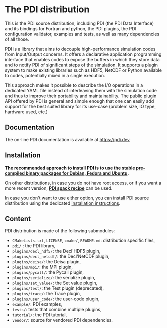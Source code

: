 # The PDI distribution

This is the PDI source distribution, including PDI (the PDI Data Interface) and
its bindings for Fortran and python, the PDI plugins, the PDI configuration
validator, examples and tests, as well as many dependencies of all those.

PDI is a library that aims to decouple high-performance simulation codes from
Input/Output concerns.
It offers a declarative application programming interface that enables codes to
expose the buffers in which they store data and to notify PDI of significant
steps of the simulation.
It supports a plugin system to make existing libraries such as HDF5, NetCDF or
Python available to codes, potentially mixed in a single execution.

This approach makes it possible to describe the I/O operations in a dedicated
YAML file instead of interleaving them with the simulation code and thus to
improve their portability and maintainability.
The public plugin API offered by PDI is general and simple enough that one can
easily add support for the best suited library for its use-case (problem size,
IO type, hardware used, etc.)

## Documentation

The on-line PDI documentation is available at https://pdi.dev

## Installation

**The recommended approach to install PDI is to use the stable [pre-compiled binary packages for Debian, Fedora and Ubuntu](https://repo.pdi.dev).**

On other distributions, in case you do not have root access, or if you want a
more recent version, [**PDI spack recipe**](https://github.com/pdidev/spack) can
be used.

In case you don't want to use either option, you can install PDI source
distribution using the dedicated
[installation instructions](https://pdi.dev/master/Installation.html).

## Content

PDI distribution is made of the following submodules:
* `CMakeLists.txt`, `LICENSE`, `cmake/`, `README.md`: distribution specific files,
* `pdi/` : the PDI library,
* `plugins/decl_hdf5/`: the Decl'HDF5 plugin,
* `plugins/decl_netcdf/`: the Decl'NetCDF plugin,
* `plugins/deisa/`: the Deisa plugin,
* `plugins/mpi/`: the MPI plugin,
* `plugins/pycall/`: the Pycall plugin,
* `plugins/serialize/`: the serialize plugin,
* `plugins/set_value/`: the Set value plugin,
* `plugins/test/`: the Test plugin (deprecated),
* `plugins/trace/`: the Trace plugin,
* `plugins/user_code/`: the user-code plugin,
* `example/`: PDI examples,
* `tests/`: tests that combine multiple plugins,
* `tutorial/`: the PDI tutorial,
* `vendor/`: source for vendored PDI dependencies.
